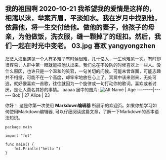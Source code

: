我的祖国啊
2020-10-21
我希望我的爱情是这样的，相濡以沫，举案齐眉，平淡如水。我在岁月中找到他，依靠他，将一生交付给他。做他的妻子，他孩子的母亲，为他做饭，洗衣服，缝一颗掉了的纽扣。然后，我们一起在时光中变老。
03.jpg
喜欢
yangyongzhen
----------------------------------------------------------------------------------------


茫茫人海里遇见一个人有多难？有时候很难，几十亿人，一生也难见一次。有时却很容易，人群中第一眼就能把他认出来。我们总在不设防的时候喜欢上一些人。没什么原因，也许只是一个温和的笑容，一句关切的问候。可能未曾谋面，可能志趣并不相投，可能不在一个高度，却牢牢地放在心上了。冥冥中该来则来，无处可逃，就好像喜欢一首歌，往往就因为一个旋律或一句打动你的歌词。喜欢或者讨厌，是让人莫名其妙的事情。
aaaaa
居中的图片: ![Alt](/assets/images/03.jpg)
Name    | Age
--------|------
Bob     | 27
Alice   | 23

你好！ 这是你第一次使用 **Markdown编辑器** 所展示的欢迎页。如果你想学习如何使用Markdown编辑器, 可以仔细阅读这篇文章，了解一下Markdown的基本语法知识。

```golang
package main

import "fmt"

func main() {
	fmt.Println("hello ")
}
```
